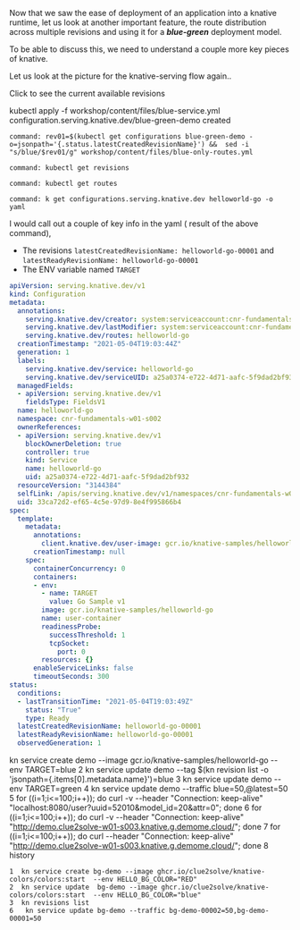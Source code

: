 Now that we saw the ease of deployment of an application into a knative runtime,  let us look at another important feature,  the route distribution across multiple revisions and using it for a ***blue-green*** deployment model. 

To be able to discuss this,  we need to understand a couple more key pieces of knative. 

Let us look at the picture for the knative-serving flow again.. 

Click to see the current available revisions

kubectl apply -f workshop/content/files/blue-service.yml 
configuration.serving.knative.dev/blue-green-demo created


```terminal:execute
command: rev01=$(kubectl get configurations blue-green-demo -o=jsonpath='{.status.latestCreatedRevisionName}') &&  sed -i "s/blue/$rev01/g" workshop/content/files/blue-only-routes.yml
```

```terminal:execute
command: kubectl get revisions 
```

```terminal:execute
command: kubectl get routes   
```

```terminal:execute
command: k get configurations.serving.knative.dev helloworld-go -o yaml
```

I would call out a couple of key info in the yaml ( result of the above command), 
- The revisions `latestCreatedRevisionName: helloworld-go-00001` and `latestReadyRevisionName: helloworld-go-00001`
- The ENV variable named `TARGET`

```yaml
apiVersion: serving.knative.dev/v1
kind: Configuration
metadata:
  annotations:
    serving.knative.dev/creator: system:serviceaccount:cnr-fundamentals-w01:cnr-fundamentals-w01-s002
    serving.knative.dev/lastModifier: system:serviceaccount:cnr-fundamentals-w01:cnr-fundamentals-w01-s002
    serving.knative.dev/routes: helloworld-go
  creationTimestamp: "2021-05-04T19:03:44Z"
  generation: 1
  labels:
    serving.knative.dev/service: helloworld-go
    serving.knative.dev/serviceUID: a25a0374-e722-4d71-aafc-5f9dad2bf932
  managedFields:
  - apiVersion: serving.knative.dev/v1
    fieldsType: FieldsV1
  name: helloworld-go
  namespace: cnr-fundamentals-w01-s002
  ownerReferences:
  - apiVersion: serving.knative.dev/v1
    blockOwnerDeletion: true
    controller: true
    kind: Service
    name: helloworld-go
    uid: a25a0374-e722-4d71-aafc-5f9dad2bf932
  resourceVersion: "3144384"
  selfLink: /apis/serving.knative.dev/v1/namespaces/cnr-fundamentals-w01-s002/configurations/helloworld-go
  uid: 33ca72d2-ef65-4c5e-97d9-8e4f995866b4
spec:
  template:
    metadata:
      annotations:
        client.knative.dev/user-image: gcr.io/knative-samples/helloworld-go
      creationTimestamp: null
    spec:
      containerConcurrency: 0
      containers:
      - env:
        - name: TARGET
          value: Go Sample v1
        image: gcr.io/knative-samples/helloworld-go
        name: user-container
        readinessProbe:
          successThreshold: 1
          tcpSocket:
            port: 0
        resources: {}
      enableServiceLinks: false
      timeoutSeconds: 300
status:
  conditions:
  - lastTransitionTime: "2021-05-04T19:03:49Z"
    status: "True"
    type: Ready
  latestCreatedRevisionName: helloworld-go-00001
  latestReadyRevisionName: helloworld-go-00001
  observedGeneration: 1
```




kn service create demo --image gcr.io/knative-samples/helloworld-go --env TARGET=blue
    2  kn service update demo --tag $(kn revision list -o 'jsonpath={.items[0].metadata.name}')=blue
    3  kn service update demo --env TARGET=green
    4  kn service update demo --traffic blue=50,@latest=50
    5  for ((i=1;i<=100;i++)); do   curl -v --header "Connection: keep-alive" "localhost:8080/user?uuid=52010&model_id=20&attr=0"; done
    6  for ((i=1;i<=100;i++)); do   curl -v --header "Connection: keep-alive" "http://demo.clue2solve-w01-s003.knative.g.demome.cloud/"; done
    7  for ((i=1;i<=100;i++)); do   curl --header "Connection: keep-alive" "http://demo.clue2solve-w01-s003.knative.g.demome.cloud/"; done
    8  history 

    1  kn service create bg-demo --image ghcr.io/clue2solve/knative-colors/colors:start  --env HELLO_BG_COLOR="RED"
    2  kn service update  bg-demo --image ghcr.io/clue2solve/knative-colors/colors:start  --env HELLO_BG_COLOR="blue"
    3  kn revisions list
    6   kn service update bg-demo --traffic bg-demo-00002=50,bg-demo-00001=50